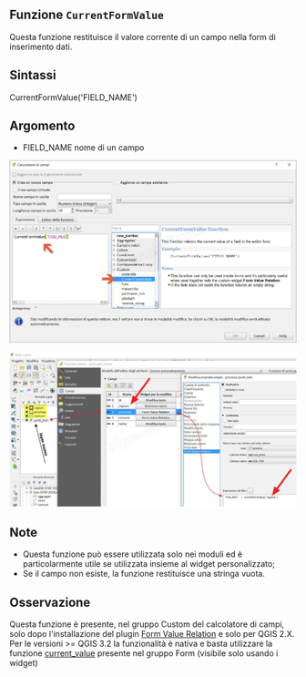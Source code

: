## Funzione `CurrentFormValue`

Questa funzione restituisce il valore corrente di un campo nella form di inserimento dati.

## Sintassi

CurrentFormValue('FIELD_NAME')

## Argomento

* FIELD_NAME nome di un campo

![](/img/custom/currentformvalue1.png)

![](/img/custom/formvaluerelation1.png)

## Note

- Questa funzione può essere utilizzata solo nei moduli ed è particolarmente utile se utilizzata insieme al widget personalizzato;
- Se il campo non esiste, la funzione restituisce una stringa vuota.

## Osservazione

Questa funzione è presente, nel gruppo Custom del calcolatore di campi, solo dopo l'installazione del plugin [Form Value Relation](https://plugins.qgis.org/plugins/FormAwareValueRelationWidget/) e solo per QGIS 2.X.
Per le  versioni >= QGIS 3.2 la funzionalità è nativa e basta utilizzare la funzione [current_value](https://github.com/pigreco/HfcQGIS/blob/master/novita_3.2.md#feature-form-drill-down-a-cascata--widget-value-relation-relazione-valore) presente nel gruppo Form (visibile solo usando i widget)

